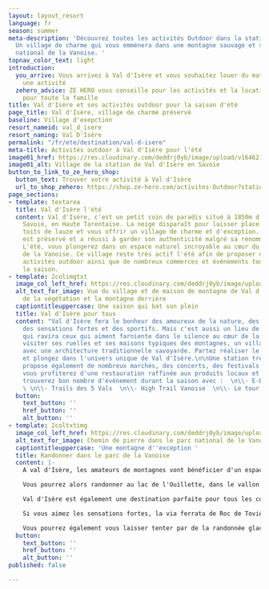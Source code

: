 ```yaml
---
layout: layout_resort
language: fr
season: summer
meta-description: 'Découvrez toutes les activités Outdoor dans la station de Val d''Isère.
  Un village de charme qui vous emmènera dans une montagne sauvage et sublime du parc
  national de la Vanoise. '
topnav_color_text: light
introduction:
  you_arrive: Vous arrivez à Val d'Isère et vous souhaitez louer du matériel ou trouver
    une activité
  zehero_advice: ZE HERO vous conseille pour les activités et la location des équipements
    pour toute la famille
title: Val d'Isère et ses activités outdoor pour la saison d'été
page_title: Val d'Isère, village de charme préservé
baseline: Village d'exepction
resort_nameid: val_d_isere
resort_naming: Val D'Isère
permalink: "/fr/ete/destination/val-d-isere"
meta-title: Activités outdoor à Val d'Isère pour l'été
image01_href: https://res.cloudinary.com/deddrj0yb/image/upload/v1646211895/website/resorts/alpe%20d%27huez/valdisere-00007580_j6d62m.jpg
image01_alt: Village de la station de Val d'Isère en Savoie
button_to_link_to_ze_hero_shop:
  button_text: Trouver votre activité à Val d'Isère
  url_to_shop_zehero: https://shop.ze-hero.com/activites-Outdoor?station=Val+d%27Is%C3%A8re&calessonstype=all&catypegenderlistsummer=all&calessonsactivitytype=all&start-date=
page_sections:
- template: textarea
  title: Val d'Isère l'été
  content: Val d'Isère, c'est un petit coin de paradis situé à 1850m d'altitude en
    Savoie, en Haute Tarentaise. La neige disparaît pour laisser place à tous les
    toits de lauze et vous offrir un village de charme et d'exception. Ce village
    est préservé et a réussi à garder son authenticité malgré sa renommée internationale.
    L'été, vous plongerez dans un espace naturel incroyable au cœur du parc national
    de la Vanoise. Ce village reste très actif l'été afin de proposer de multiples
    activités outdoor ainsi que de nombreux commerces et événements tout au long de
    la saison.
- template: 2colimgtxt
  image_col_left_href: https://res.cloudinary.com/deddrj0yb/image/upload/v1646211895/website/resorts/alpe%20d%27huez/valdisere-00007573_omknxl.jpg
  alt_text_for_image: Vue du village et de maison de montagne de Val d'Isère avec
    de la végétation et la montagne derrière
  captiontitleuppercase: Une saison qui bat son plein
  title: Val d'Isère pour tous
  content: "Val d'Isère fera le bonheur des amoureux de la nature, des grands espaces,
    des sensations fortes et des sportifs. Mais c'est aussi un lieu de calme, de charme
    qui ravira ceux qui aiment farniente dans le silence au cœur de la nature. Partez
    visiter ses ruelles et ses maisons typiques des montagnes, un village chargé d'histoire
    avec une architecture traditionnelle savoyarde. Partez réaliser le tour de 7 chapelles
    et plongez dans l'univers unique de Val d'Isère.\n\nUne station très active qui
    propose également de nombreux marchés, des concerts, des festivals. Pour les gourmands,
    vous profiterez d'une restauration raffinée aux produits locaux et du terroir.\n\nVous
    trouverez bon nombre d'évènement durant la saison avec :  \n\\- E-Bike Festival
    \ \n\\- Trails des 5 Vals  \n\\- High Trail Vanoise  \n\\- Le tour de l'avenir"
  button:
    text_button: ''
    href_button: ''
    alt_button: ''
- template: 2coltxtimg
  image_col_left_href: https://res.cloudinary.com/deddrj0yb/image/upload/v1642749751/website/summer/mac-bart-du-Jpr2srDU-unsplash_jbha8f.jpg
  alt_text_for_image: Chemin de pierre dans le parc national de le Vanoise
  captiontitleuppercase: 'Une montagne d''exception '
  title: Randonner dans le parc de la Vanoise
  content: |-
    A val d'Isère, les amateurs de montagnes vont bénéficier d'un espace de découverte incroyable. Au cœur du parc national de la Vanoise, vous découvrirez une faune et une flore d'exception. Entouré de sommet tel que le Mont Pourri, le Ruitor, la Grande Motte, la Grande Sassière, vous plongerez dans des décors alpins. Partez à la rencontre de chamois et de bouquetins, écoutez les marmottes siffler et apprenez à distinguer la diversité des fleurs de montagnes.

    Vous pourrez alors randonner au lac de l'Ouillette, dans le vallon du Prariond et des Fours. Mais aussi des randonnées plus longues tel que le tour du Mont Pourri, des treks passant sur les sommets de l'Italie et bien d'autres. Si vous désirez randonner et découvrir la montagne, Val d'Isère est une destination idéale. Partez avec un accompagnateur afin d'apprendre encore mieux les secrets des montagnes.

    Val d'Isère est également une destination parfaite pour tous les coureurs de trail. Avec ces évènements de trail incontournable, elle propose également des parcours fléchés pour le trail running. A vous les sentiers !

    Si vous aimez les sensations fortes, la via ferrata de Roc de Tovière et de Plates de la Daille vous emmèneront dans un décor sauvage et vertigineux.

    Vous pourrez également vous laisser tenter par de la randonnée glacière et découvrir une montagne haute en altitude.
  button:
    text_button: ''
    href_button: ''
    alt_button: ''
published: false

---
```

